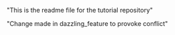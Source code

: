 "This is the readme file for the tutorial repository"

"Change made in dazzling_feature to provoke
conflict"